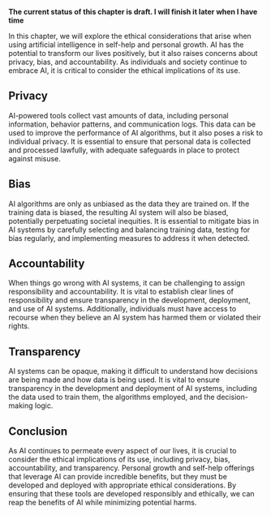 **The current status of this chapter is draft. I will finish it later when I have time**

In this chapter, we will explore the ethical considerations that arise when using artificial intelligence in self-help and personal growth. AI has the potential to transform our lives positively, but it also raises concerns about privacy, bias, and accountability. As individuals and society continue to embrace AI, it is critical to consider the ethical implications of its use.

**Privacy**
-----------

AI-powered tools collect vast amounts of data, including personal information, behavior patterns, and communication logs. This data can be used to improve the performance of AI algorithms, but it also poses a risk to individual privacy. It is essential to ensure that personal data is collected and processed lawfully, with adequate safeguards in place to protect against misuse.

**Bias**
--------

AI algorithms are only as unbiased as the data they are trained on. If the training data is biased, the resulting AI system will also be biased, potentially perpetuating societal inequities. It is essential to mitigate bias in AI systems by carefully selecting and balancing training data, testing for bias regularly, and implementing measures to address it when detected.

**Accountability**
------------------

When things go wrong with AI systems, it can be challenging to assign responsibility and accountability. It is vital to establish clear lines of responsibility and ensure transparency in the development, deployment, and use of AI systems. Additionally, individuals must have access to recourse when they believe an AI system has harmed them or violated their rights.

**Transparency**
----------------

AI systems can be opaque, making it difficult to understand how decisions are being made and how data is being used. It is vital to ensure transparency in the development and deployment of AI systems, including the data used to train them, the algorithms employed, and the decision-making logic.

**Conclusion**
--------------

As AI continues to permeate every aspect of our lives, it is crucial to consider the ethical implications of its use, including privacy, bias, accountability, and transparency. Personal growth and self-help offerings that leverage AI can provide incredible benefits, but they must be developed and deployed with appropriate ethical considerations. By ensuring that these tools are developed responsibly and ethically, we can reap the benefits of AI while minimizing potential harms.
